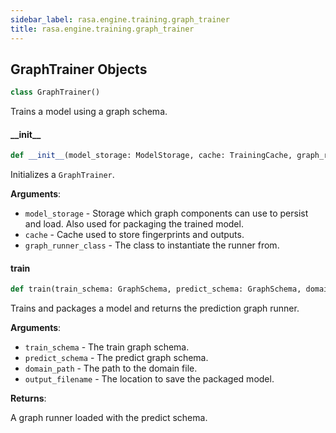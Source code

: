 ```yaml
---
sidebar_label: rasa.engine.training.graph_trainer
title: rasa.engine.training.graph_trainer
---
```

## GraphTrainer Objects

```python
class GraphTrainer()
```

Trains a model using a graph schema.

#### \_\_init\_\_

```python
def __init__(model_storage: ModelStorage, cache: TrainingCache, graph_runner_class: Type[GraphRunner]) -> None
```

Initializes a `GraphTrainer`.

**Arguments**:

- `model_storage` - Storage which graph components can use to persist and load.
  Also used for packaging the trained model.
- `cache` - Cache used to store fingerprints and outputs.
- `graph_runner_class` - The class to instantiate the runner from.

#### train

```python
def train(train_schema: GraphSchema, predict_schema: GraphSchema, domain_path: Path, output_filename: Path) -> GraphRunner
```

Trains and packages a model and returns the prediction graph runner.

**Arguments**:

- `train_schema` - The train graph schema.
- `predict_schema` - The predict graph schema.
- `domain_path` - The path to the domain file.
- `output_filename` - The location to save the packaged model.
  

**Returns**:

  A graph runner loaded with the predict schema.


